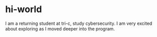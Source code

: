# hi-world
I am a returning student at tri-c, study cybersecurity. I am very excited about exploring as I moved deeper into the program. 
